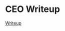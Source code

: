 # CEO Writeup

[Writeup](https://github.com/sonjoh/CTF-Writeups/tree/main/uiuctf-2021#emote-points-50)
